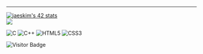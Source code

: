 


-----------
[![jaeskim's 42 stats](https://badge42.herokuapp.com/api/stats/frfrance)](https://github.com/JaeSeoKim/badge42)     
<img src="https://github-readme-stats.vercel.app/api/top-langs/?username=kazuumaVII&layout=compact&count_private=true&theme=gruvbox"/>


![C](https://img.shields.io/badge/c-%2300599C.svg?style=for-the-badge&logo=c&logoColor=white)  ![C++](https://img.shields.io/badge/c++-%2300599C.svg?style=for-the-badge&logo=c%2B%2B&logoColor=white) ![HTML5](https://img.shields.io/badge/html5-%23E34F26.svg?style=for-the-badge&logo=html5&logoColor=white) ![CSS3](https://img.shields.io/badge/css3-%231572B6.svg?style=for-the-badge&logo=css3&logoColor=white)

![Visitor Badge](https://visitor-badge.laobi.icu/badge?page_id=kazuumaVII.kazuumaVII)
